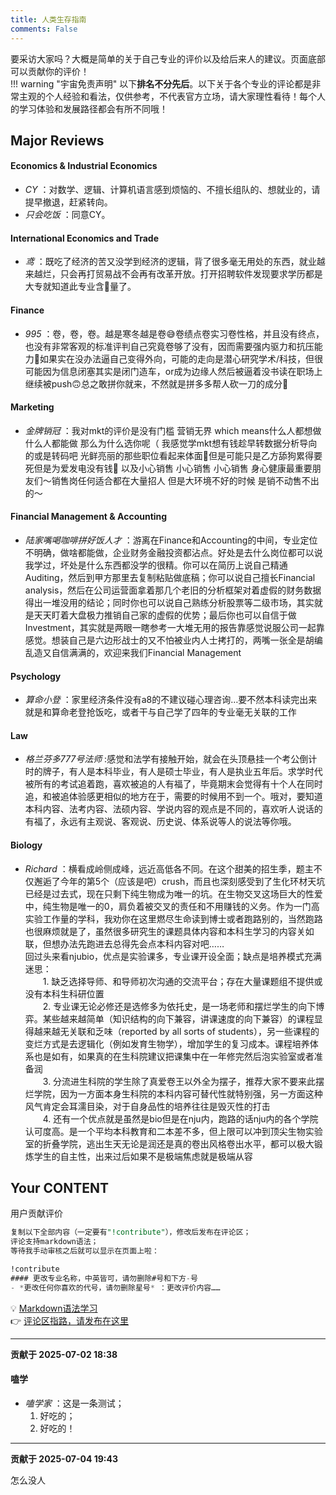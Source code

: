 ```yaml
---
title: 人类生存指南
comments: False
---
```

要采访大家吗？大概是简单的关于自己专业的评价以及给后来人的建议。页面底部可以贡献你的评价！    
!!! warning "宇宙免责声明"
    以下**排名不分先后**。以下关于各个专业的评论都是非常主观的个人经验和看法，仅供参考，不代表官方立场，请大家理性看待！每个人的学习体验和发展路径都会有所不同哦！

## Major Reviews
#### Economics & Industrial Economics

- *CY* ：对数学、逻辑、计算机语言感到烦恼的、不擅长组队的、想就业的，请提早撤退，赶紧转向。  
- *只会吃饭* ：同意CY。  

#### International Economics and Trade

- *鸢* ：既吃了经济的苦又没学到经济的逻辑，背了很多毫无用处的东西，就业越来越烂，只会再打贸易战不会再有改革开放。打开招聘软件发现要求学历都是大专就知道此专业含💩量了。

#### Finance 

- *995* ：卷，卷，卷。越是寒冬越是卷😅卷绩点卷实习卷性格，并且没有终点，也没有非常客观的标准评判自己究竟卷够了没有，因而需要强内驱力和抗压能力🥹如果实在没办法逼自己变得外向，可能的走向是潜心研究学术/科技，但很可能因为信息闭塞其实是闭门造车，or成为边缘人然后被逼着没书读在职场上继续被push🙃总之敢拼你就来，不然就是拼多多帮人砍一刀的成分🤗

#### Marketing

- *金牌销冠* ：我对mkt的评价是没有门槛 营销无界 which means什么人都想做 什么人都能做 那么为什么选你呢（ 我感觉学mkt想有钱趁早转数据分析导向的或是转码吧 光鲜亮丽的那些职位看起来体面🥱但是可能只是乙方舔狗累得要死但是为爱发电没有钱🥱  以及小心销售 小心销售 小心销售 身心健康最重要朋友们～销售岗任何适合都在大量招人 但是大环境不好的时候 是销不动售不出的～

#### Financial Management & Accounting

- *陆家嘴喝咖啡拼好饭人才* ：游离在Finance和Accounting的中间，专业定位不明确，做啥都能做，企业财务金融投资都沾点。好处是去什么岗位都可以说我学过，坏处是什么东西都没学的很精。你可以在简历上说自己精通Auditing，然后到甲方那里去复制粘贴做底稿；你可以说自己擅长Financial analysis，然后在公司运营面拿着那几个老旧的分析框架对着虚假的财务数据得出一堆没用的结论；同时你也可以说自己熟练分析股票等二级市场，其实就是天天盯着大盘极力推销自己家的虚假的优势；最后你也可以自信于做Investment，其实就是两眼一瞎参考一大堆无用的报告靠感觉说服公司一起靠感觉。想装自己是六边形战士的又不怕被业内人士拷打的，两嘴一张全是胡编乱造又自信满满的，欢迎来我们Financial Management
 
#### Psychology
- *算命小登* ：家里经济条件没有a8的不建议碰心理咨询…要不然本科读完出来就是和算命老登抢饭吃，或者干与自己学了四年的专业毫无关联的工作

#### Law

- *格兰芬多777号法师* :感觉和法学有接触开始，就会在头顶悬挂一个考公倒计时的牌子，有人是本科毕业，有人是硕士毕业，有人是执业五年后。求学时代被所有的考试追着跑，喜欢被追的人有福了，毕竟期末会觉得有十个人在同时追，和被追体验感更相似的地方在于，需要的时候用不到一个。哦对，要知道本科内容、法考内容、法硕内容、学说内容的观点是不同的，喜欢听人说话的有福了，永远有主观说、客观说、历史说、体系说等人的说法等你哦。

#### Biology

- *Richard* ：横看成岭侧成峰，远近高低各不同。在这个甜美的招生季，题主不仅邂逅了今年的第5个（应该是吧）crush，而且也深刻感受到了生化环材天坑已经是过去式，现在只剩下纯生物成为唯一的坑。在生物交叉这场巨大的性爱中，纯生物是唯一的0，肩负着被交叉的责任和不用赚钱的义务。作为一门高实验工作量的学科，我劝你在这里燃尽生命读到博士或者跑路别的，当然跑路也很麻烦就是了，虽然很多研究生的课题具体内容和本科生学习的内容关如联，但想办法先跑进去总得先会点本科内容对吧……  
    回过头来看njubio，优点是实验课多，专业课开设全面；缺点是培养模式充满迷思：  
 &emsp;&emsp;1. 缺乏选择导师、和导师初次沟通的交流平台；存在大量课题组不提供或没有本科生科研位置    
 &emsp;&emsp;2. 专业课无论必修还是选修多为依托史，是一场老师和摆烂学生的向下博弈。某些越来越简单（知识结构的向下兼容，讲课速度的向下兼容）的课程显得越来越无关联和乏味（reported by all sorts of students），另一些课程的变烂方式是去逻辑化（例如发育生物学），增加学生的复习成本。课程培养体系也是如有，如果真的在生科院建议把课集中在一年修完然后泡实验室或者准备润    
 &emsp;&emsp;3. 分流进生科院的学生除了真爱卷王以外全为摆子，推荐大家不要来此摆烂学院，因为一方面本身生科院的本科内容可替代性就特别强，另一方面这种风气肯定会耳濡目染，对于自身品性的培养往往是毁灭性的打击    
 &emsp;&emsp;4. 还有一个优点就是虽然是bio但是在nju内，跑路的话nju内的各个学院认可度高。是一个平均本科教育和二本差不多，但上限可以冲到顶尖生物实验室的折叠学院，逃出生天无论是润还是真的卷出风格卷出水平，都可以极大锻炼学生的自主性，出来过后如果不是极端焦虑就是极端从容    
 

## Your CONTENT
用户贡献评价
<div id="user-contributions"></div>

``` sql title="格式"  
复制以下全部内容（一定要有"!contribute"），修改后发布在评论区；  
评论支持markdown语法；  
等待我手动审核之后就可以显示在页面上啦： 

!contribute  
#### 更改专业名称，中英皆可，请勿删除#号和下方-号  
- *更改任何你喜欢的代号，请勿删除星号* ：更改评价内容……  
```
💡 [Markdown语法学习](https://markdown.com.cn/basic-syntax/line-breaks.html)  
👉 [评论区指路，请发布在这里](https://github.com/whocarsCynthia/whocarsCynthia.github.io/discussions/12)

 


---
**贡献于 2025-07-02 18:38**

  
#### 嗑学  
- *嗑学家* ：这是一条测试；  
   1.  好吃的；  
   2. 好吃的！

---
**贡献于 2025-07-04 19:43**

怎么没人